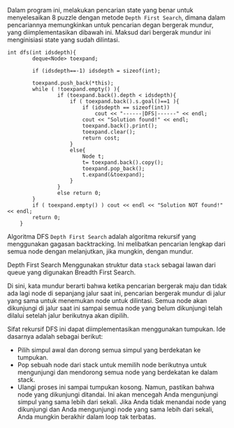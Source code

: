 Dalam program ini, melakukan pencarian state yang benar untuk menyelesaikan 8 puzzle dengan metode `Depth First Search`, dimana dalam pencariannya memungkinkan untuk pencarian degan bergerak mundur, yang diimplementasikan dibawah ini. Maksud dari bergerak mundur ini menginisiasi state yang sudah dilintasi.
```
int dfs(int idsdepth){
		deque<Node> toexpand;
		
		if (idsdepth==-1) idsdepth = sizeof(int);
		
		toexpand.push_back(*this);
		while ( !toexpand.empty() ){
				if (toexpand.back().depth < idsdepth){
					if ( toexpand.back().s.goal()==1 ){ 
						if (idsdepth == sizeof(int)) 
							cout << "------|DFS|------" << endl;
						cout << "Solution found!" << endl;
						toexpand.back().print();
						toexpand.clear();
						return cost;
					}
					else{
						Node t;
						t= toexpand.back().copy();
						toexpand.pop_back();
						t.expand(&toexpand);
					}
				}
				else return 0;
		}
		if ( toexpand.empty() ) cout << endl << "Solution NOT found!" << endl;
		return 0;
	}
```

Algoritma DFS `Depth First Search` adalah algoritma rekursif yang menggunakan gagasan backtracking. Ini melibatkan pencarian lengkap dari semua node dengan melanjutkan, jika mungkin, dengan mundur.

Depth First Search Menggunakan struktur data `stack` sebagai lawan dari queue yang digunakan Breadth First Search.

Di sini, kata mundur berarti bahwa ketika pencarian bergerak maju dan tidak ada lagi node di sepanjang jalur saat ini, pencarian bergerak mundur di jalur yang sama untuk menemukan node untuk dilintasi. Semua node akan dikunjungi di jalur saat ini sampai semua node yang belum dikunjungi telah dilalui setelah jalur berikutnya akan dipilih.

Sifat rekursif DFS ini dapat diimplementasikan menggunakan tumpukan. Ide dasarnya adalah sebagai berikut:
- Pilih simpul awal dan dorong semua simpul yang berdekatan ke tumpukan.
- Pop sebuah node dari stack untuk memilih node berikutnya untuk mengunjungi dan mendorong semua node yang berdekatan ke dalam stack.
- Ulangi proses ini sampai tumpukan kosong. Namun, pastikan bahwa node yang dikunjungi ditandai. Ini akan mencegah Anda mengunjungi simpul yang sama lebih dari sekali. Jika Anda tidak menandai node yang dikunjungi dan Anda mengunjungi node yang sama lebih dari sekali, Anda mungkin berakhir dalam loop tak terbatas.
